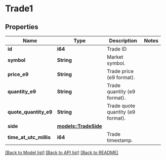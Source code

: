 # Trade1

## Properties

Name | Type | Description | Notes
------------ | ------------- | ------------- | -------------
**id** | **i64** | Trade ID | 
**symbol** | **String** | Market symbol. | 
**price_e9** | **String** | Trade price (e9 format). | 
**quantity_e9** | **String** | Trade quantity (e9 format). | 
**quote_quantity_e9** | **String** | Trade quote quantity (e9 format). | 
**side** | [**models::TradeSide**](TradeSide.md) |  | 
**time_at_utc_millis** | **i64** | Trade timestamp. | 

[[Back to Model list]](../README.md#documentation-for-models) [[Back to API list]](../README.md#documentation-for-api-endpoints) [[Back to README]](../README.md)


